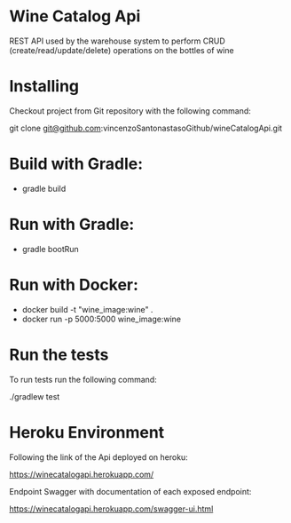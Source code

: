 # Wine Catalog Api

REST API used by the warehouse system to perform CRUD (create/read/update/delete)
operations on the bottles of wine

# Installing

Checkout project from Git repository with the following command:

git clone git@github.com:vincenzoSantonastasoGithub/wineCatalogApi.git

# Build with Gradle:

 - gradle build
 
 # Run with Gradle: 
 
 - gradle bootRun
 
# Run with Docker: 

 - docker build -t "wine_image:wine" .
 - docker run -p 5000:5000 wine_image:wine

# Run the tests

To run tests run the following command:

./gradlew test

# Heroku Environment

 Following the link of the Api deployed on heroku:

 https://winecatalogapi.herokuapp.com/

 Endpoint Swagger with documentation of each exposed endpoint:

 https://winecatalogapi.herokuapp.com/swagger-ui.html
